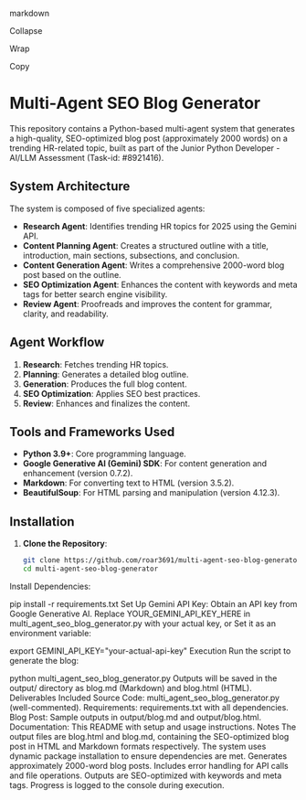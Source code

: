 markdown

Collapse

Wrap

Copy
# Multi-Agent SEO Blog Generator

This repository contains a Python-based multi-agent system that generates a high-quality, SEO-optimized blog post (approximately 2000 words) on a trending HR-related topic, built as part of the Junior Python Developer - AI/LLM Assessment (Task-id: #8921416).

## System Architecture
The system is composed of five specialized agents:
- **Research Agent**: Identifies trending HR topics for 2025 using the Gemini API.
- **Content Planning Agent**: Creates a structured outline with a title, introduction, main sections, subsections, and conclusion.
- **Content Generation Agent**: Writes a comprehensive 2000-word blog post based on the outline.
- **SEO Optimization Agent**: Enhances the content with keywords and meta tags for better search engine visibility.
- **Review Agent**: Proofreads and improves the content for grammar, clarity, and readability.

## Agent Workflow
1. **Research**: Fetches trending HR topics.
2. **Planning**: Generates a detailed blog outline.
3. **Generation**: Produces the full blog content.
4. **SEO Optimization**: Applies SEO best practices.
5. **Review**: Enhances and finalizes the content.

## Tools and Frameworks Used
- **Python 3.9+**: Core programming language.
- **Google Generative AI (Gemini) SDK**: For content generation and enhancement (version 0.7.2).
- **Markdown**: For converting text to HTML (version 3.5.2).
- **BeautifulSoup**: For HTML parsing and manipulation (version 4.12.3).

## Installation
1. **Clone the Repository**:
   ```bash
   git clone https://github.com/roar3691/multi-agent-seo-blog-generator.git
   cd multi-agent-seo-blog-generator


Install Dependencies:


pip install -r requirements.txt
Set Up Gemini API Key:
Obtain an API key from Google Generative AI.
Replace YOUR_GEMINI_API_KEY_HERE in multi_agent_seo_blog_generator.py with your actual key, or
Set it as an environment variable:

export GEMINI_API_KEY="your-actual-api-key"
Execution
Run the script to generate the blog:


python multi_agent_seo_blog_generator.py
Outputs will be saved in the output/ directory as blog.md (Markdown) and blog.html (HTML).
Deliverables Included
Source Code: multi_agent_seo_blog_generator.py (well-commented).
Requirements: requirements.txt with all dependencies.
Blog Post: Sample outputs in output/blog.md and output/blog.html.
Documentation: This README with setup and usage instructions.
Notes
The output files are blog.html and blog.md, containing the SEO-optimized blog post in HTML and Markdown formats respectively.
The system uses dynamic package installation to ensure dependencies are met.
Generates approximately 2000-word blog posts.
Includes error handling for API calls and file operations.
Outputs are SEO-optimized with keywords and meta tags.
Progress is logged to the console during execution.
